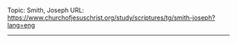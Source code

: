 Topic: Smith, Joseph
URL: https://www.churchofjesuschrist.org/study/scriptures/tg/smith-joseph?lang=eng

---

